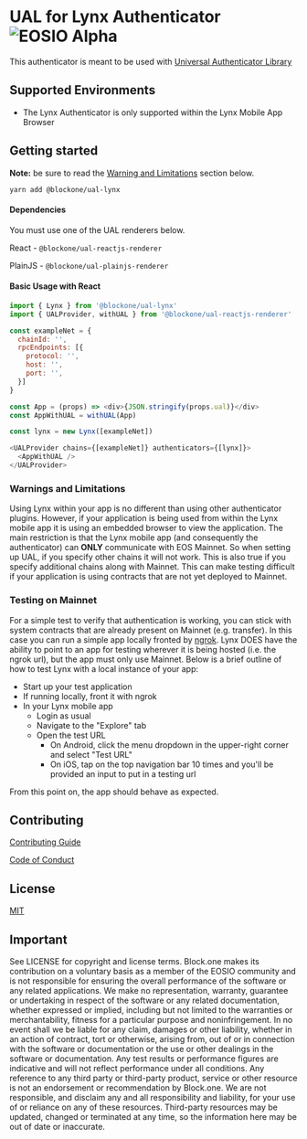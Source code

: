 # UAL for Lynx Authenticator ![EOSIO Alpha](https://img.shields.io/badge/EOSIO-Alpha-blue.svg)

This authenticator is meant to be used with [Universal Authenticator Library](https://github.com/EOSIO/universal-authenticator-library)

## Supported Environments
- The Lynx Authenticator is only supported within the Lynx Mobile App Browser

## Getting started

**Note:** be sure to read the [Warning and Limitations](#warning-and-limitations) section below.

`yarn add @blockone/ual-lynx`

#### Dependencies

You must use one of the UAL renderers below.

React - `@blockone/ual-reactjs-renderer`


PlainJS - `@blockone/ual-plainjs-renderer`


#### Basic Usage with React

```javascript
import { Lynx } from '@blockone/ual-lynx'
import { UALProvider, withUAL } from '@blockone/ual-reactjs-renderer'

const exampleNet = {
  chainId: '',
  rpcEndpoints: [{
    protocol: '',
    host: '',
    port: '',
  }]
}

const App = (props) => <div>{JSON.stringify(props.ual)}</div>
const AppWithUAL = withUAL(App)

const lynx = new Lynx([exampleNet])

<UALProvider chains={[exampleNet]} authenticators={[lynx]}>
  <AppWithUAL />
</UALProvider>
```

### Warnings and Limitations
Using Lynx within your app is no different than using other authenticator plugins. However, if your application is being used from within the Lynx mobile app it is using an embedded browser to view the application. The main restriction is that the Lynx mobile app (and consequently the authenticator) can **ONLY** communicate with EOS Mainnet. So when setting up UAL, if you specify other chains it will not work. This is also true if you specify additional chains along with Mainnet. This can make testing difficult if your application is using contracts that are not yet deployed to Mainnet.

### Testing on Mainnet
For a simple test to verify that authentication is working, you can stick with system contracts that are already present on Mainnet (e.g. transfer). In this case you can run a simple app locally fronted by [ngrok](https://ngrok.com/). Lynx DOES have the ability to point to an app for testing wherever it is being hosted (i.e. the ngrok url), but the app must only use Mainnet. Below is a brief outline of how to test Lynx with a local instance of your app:

* Start up your test application
* If running locally, front it with ngrok
* In your Lynx mobile app
  - Login as usual
  - Navigate to the "Explore" tab
  - Open the test URL
    * On Android, click the menu dropdown in the upper-right corner and select "Test URL"
    * On iOS, tap on the top navigation bar 10 times and you'll be provided an input to put in a testing url

From this point on, the app should behave as expected.

## Contributing

[Contributing Guide](./CONTRIBUTING.md)

[Code of Conduct](./CONTRIBUTING.md#conduct)

## License

[MIT](./LICENSE)

## Important

See LICENSE for copyright and license terms.  Block.one makes its contribution on a voluntary basis as a member of the EOSIO community and is not responsible for ensuring the overall performance of the software or any related applications.  We make no representation, warranty, guarantee or undertaking in respect of the software or any related documentation, whether expressed or implied, including but not limited to the warranties or merchantability, fitness for a particular purpose and noninfringement. In no event shall we be liable for any claim, damages or other liability, whether in an action of contract, tort or otherwise, arising from, out of or in connection with the software or documentation or the use or other dealings in the software or documentation.  Any test results or performance figures are indicative and will not reflect performance under all conditions.  Any reference to any third party or third-party product, service or other resource is not an endorsement or recommendation by Block.one.  We are not responsible, and disclaim any and all responsibility and liability, for your use of or reliance on any of these resources. Third-party resources may be updated, changed or terminated at any time, so the information here may be out of date or inaccurate.
